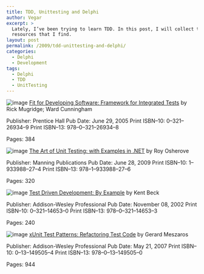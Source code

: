 ```yaml
---
title: TDD, Unittesting and Delphi
author: Vegar
excerpt: >
  Lately, I’ve been trying to learn TDD. In this post, I will collect the
  resources that I find.
layout: post
permalink: /2009/tdd-unittesting-and-delphi/
categories:
  - Delphi
  - Development
tags:
  - Delphi
  - TDD
  - UnitTesting
---
```

<p><img src="http://blog.vi-kan.net/wp-content/uploads/2009/08/image.png" alt="image" title="image" />
<a href="http://my.safaribooksonline.com/0321269349">Fit for Developing Software: Framework for Integrated Tests</a>
by Rick Mugridge; Ward Cunningham</p>

<p>Publisher: Prentice Hall
Pub Date: June 29, 2005
Print ISBN&#8211;10: 0&#8211;321&#8211;26934&#8211;9
Print ISBN&#8211;13: 978&#8211;0&#8211;321&#8211;26934&#8211;8</p>

<p>Pages: 384</p>

<p><img src="http://blog.vi-kan.net/wp-content/uploads/2009/08/image1.png" alt="image" title="image" />
<a href="http://my.safaribooksonline.com/9781933988276">The Art of Unit Testing: with Examples in .NET</a>
by Roy Osherove</p>

<p>Publisher: Manning Publications
Pub Date: June 28, 2009
Print ISBN&#8211;10: 1&#8211;933988&#8211;27&#8211;4
Print ISBN&#8211;13: 978&#8211;1&#8211;933988&#8211;27&#8211;6</p>

<p>Pages: 320</p>

<p><img src="http://blog.vi-kan.net/wp-content/uploads/2009/08/image2.png" alt="image" title="image" />
<a href="http://my.safaribooksonline.com/0321146530">Test Driven Development: By Example</a>
by Kent Beck</p>

<p>Publisher: Addison-Wesley Professional
Pub Date: November 08, 2002
Print ISBN&#8211;10: 0&#8211;321&#8211;14653&#8211;0
Print ISBN&#8211;13: 978&#8211;0&#8211;321&#8211;14653&#8211;3</p>

<p>Pages: 240</p>

<p><img src="http://blog.vi-kan.net/wp-content/uploads/2009/08/image3.png" alt="image" title="image" />
<a href="http://my.safaribooksonline.com/9780131495050">xUnit Test Patterns: Refactoring Test Code</a>
by Gerard Meszaros</p>

<p>Publisher: Addison-Wesley Professional
Pub Date: May 21, 2007
Print ISBN&#8211;10: 0&#8211;13&#8211;149505&#8211;4
Print ISBN&#8211;13: 978&#8211;0&#8211;13&#8211;149505&#8211;0</p>

<p>Pages: 944</p>